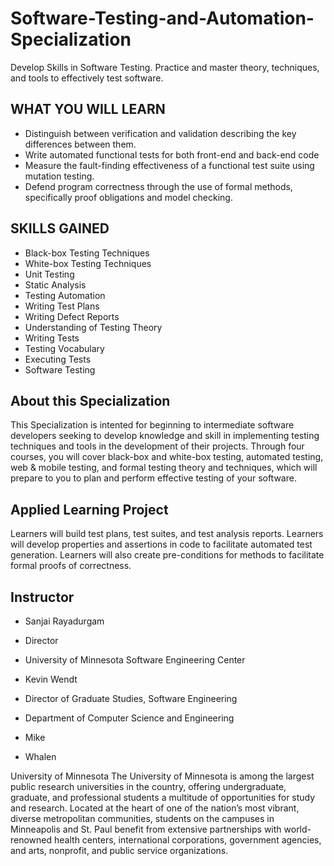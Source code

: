 # Software-Testing-and-Automation-Specialization
Develop Skills in Software Testing. Practice and master theory, techniques, and tools to effectively test software.

## WHAT YOU WILL LEARN
* Distinguish between verification and validation describing the key differences between them.
* Write automated functional tests for both front-end and back-end code
* Measure the fault-finding effectiveness of a functional test suite using mutation testing.
* Defend program correctness through the use of formal methods, specifically proof obligations and model checking.

## SKILLS GAINED
- Black-box Testing Techniques
- White-box Testing Techniques
- Unit Testing
- Static Analysis
- Testing Automation
- Writing Test Plans
- Writing Defect Reports
- Understanding of Testing Theory
- Writing Tests
- Testing Vocabulary
- Executing Tests
- Software Testing


## About this Specialization
This Specialization is intented for beginning to intermediate software developers seeking to develop knowledge and skill in implementing testing techniques and tools in the development of their projects. Through four courses, you will cover black-box and white-box testing, automated testing, web & mobile testing, and formal testing theory and techniques, which will prepare to you to plan and perform effective testing of your software.

## Applied Learning Project
Learners will build test plans, test suites, and test analysis reports. Learners will develop properties and assertions in code to facilitate automated test generation. Learners will also create pre-conditions for methods to facilitate formal proofs of correctness.


## Instructor
- Sanjai Rayadurgam
- Director
- University of Minnesota Software Engineering Center

- Kevin Wendt
- Director of Graduate Studies, Software Engineering
- Department of Computer Science and Engineering

- Mike
- Whalen


University of Minnesota
The University of Minnesota is among the largest public research universities in the country, offering undergraduate, graduate, and professional students a multitude of opportunities for study and research. Located at the heart of one of the nation’s most vibrant, diverse metropolitan communities, students on the campuses in Minneapolis and St. Paul benefit from extensive partnerships with world-renowned health centers, international corporations, government agencies, and arts, nonprofit, and public service organizations.
